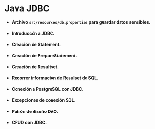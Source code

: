 # Java JDBC

- #### Archivo `src/resources/db.properties` para guardar datos sensibles.
- #### Introduccón a JDBC.
- #### Creación de Statement.
- #### Creación de PrepareStatement.
- #### Creación de Resultset.
- #### Recorrer información de Resulset de SQL.
- #### Conexión a PostgreSQL con JDBC.
- #### Excepciones de conexión SQL.
- #### Patrón de diseño DAO.
- #### CRUD con JDBC.